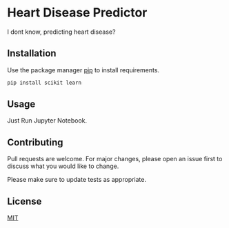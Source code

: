 # Heart Disease Predictor

I dont know, predicting heart disease?

## Installation

Use the package manager [pip](https://pip.pypa.io/en/stable/) to install requirements.

```bash
pip install scikit learn
```

## Usage

Just Run Jupyter Notebook.

## Contributing
Pull requests are welcome. For major changes, please open an issue first to discuss what you would like to change.

Please make sure to update tests as appropriate.

## License
[MIT](https://choosealicense.com/licenses/mit/)